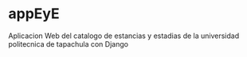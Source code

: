 # appEyE
Aplicacion Web del catalogo de estancias y estadias de la universidad politecnica de tapachula con Django
